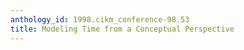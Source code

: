 ```yaml
---
anthology_id: 1998.cikm_conference-98.53
title: Modeling Time from a Conceptual Perspective
---
```

